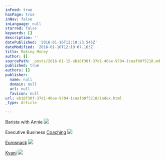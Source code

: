 ```yaml
---
inFeed: true
hasPage: true
inNav: false
inLanguage: null
starred: false
keywords: []
description: ''
datePublished: '2016-01-16T12:10:23.545Z'
dateModified: '2016-01-16T12:10:07.163Z'
title: Making Money
author: []
sourcePath: _posts/2016-01-15-eb18f30f-37d1-46ae-9704-1ceafb0f5218.md
published: true
authors: []
publisher:
  name: null
  domain: null
  url: null
  favicon: null
url: eb18f30f-37d1-46ae-9704-1ceafb0f5218/index.html
_type: Article

---
```

Barista with Annie
![](https://s3-us-west-2.amazonaws.com/the-grid-img/p/a57c68e13be98401cf8da835ac847535180bc1b3.jpg)

Executive Business [Coaching][0]
![](https://the-grid-user-content.s3-us-west-2.amazonaws.com/8f70b89a-f1dc-4a4f-b398-cabee5051165.jpg)

[Eurosnack][1]
![](https://s3-us-west-2.amazonaws.com/the-grid-img/p/5403ae06211a23454c5a6cdf34b85d3ec8f89c90.jpg)

[Kyani][2]
![](https://s3-us-west-2.amazonaws.com/the-grid-img/p/7d9827d3cee7fe59452d147d7dada0c796390d9b.jpg)

[0]: www.big-cheese.co.nz
[1]: null
[2]: martinjimmink.kyani.net